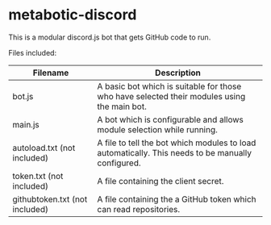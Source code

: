 # metabotic-discord

This is a modular discord.js bot that gets GitHub code to run.

Files included:

| Filename                       | Description                                                                                       |
|--------------------------------|---------------------------------------------------------------------------------------------------|
| bot.js                         | A basic bot which is suitable for those who have selected their modules using the main bot.       |
| main.js                        | A bot which is configurable and allows module selection while running.                            |
| autoload.txt (not included)    | A file to tell the bot which modules to load automatically. This needs to be manually configured. |
| token.txt (not included)       | A file containing the client secret.                                                              |
| githubtoken.txt (not included) | A file containing the a GitHub token which can read repositories.                                 |
